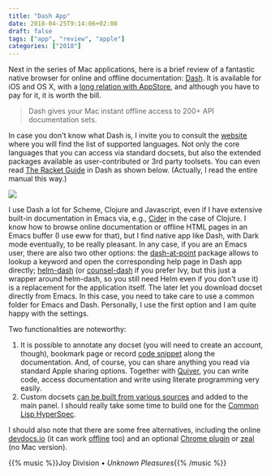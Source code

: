 ```yaml
---
title: "Dash App"
date: 2018-04-25T9:14:06+02:00
draft: false
tags: ["app", "review", "apple"]
categories: ["2018"]
---
```


Next in the series of Mac applications, here is a brief review of a fantastic native browser for online and offline documentation: [Dash](various). It is available for iOS and OS X, with a [long relation with AppStore](https://blog.kapeli.com), and although you have to pay for it, it is worth the bill.

> Dash gives your Mac instant offline access to 200+ API documentation sets.

In case you don't know what Dash is, I invite you to consult the [website](https://kapeli.com/dash) where you will find the list of supported languages. Not only the core languages that you can access via standard docsets, but also the extended packages available as user-contributed or 3rd party toolsets. You can even read [The Racket Guide](https://docs.racket-lang.org/guide/index.html) in Dash as shown below. (Actually, I read the entire manual this way.)

![](/img/2018-04-24-19-13-33.png)

I use Dash a lot for Scheme, Clojure and Javascript, even if I have extensive built-in documentation in Emacs via, e.g., [Cider](https://cider.readthedocs.io/en/latest/) in the case of Clojure. I know how to browse online documentation or offline HTML pages in an Emacs buffer (I use eww for that), but I find native app like Dash, with Dark mode eventually, to be really pleasant. In any case, if you are an Emacs user, there are also two other options: the [dash-at-point](https://github.com/stanaka/dash-at-point) package allows to lookup a keyword and open the corresponding help page in Dash app directly; [helm-dash](https://github.com/areina/helm-dash/) (or [counsel-dash](https://github.com/nathankot/counsel-dash) if you prefer Ivy, but this just a wrapper around helm-dash, so you still need Helm even if you don't use it) is a replacement for the application itself. The later let you download docset directly from Emacs. In this case, you need to take care to use a common folder for Emacs and Dash. Personally, I use the first option and I am quite happy with the settings.

Two functionalities are noteworthy:

1. It is possible to annotate any docset (you will need to create an account, though), bookmark page or record [code snippet](https://kapeli.com/dash_guide#introductionToSnippets) along the documentation. And, of course, you can share anything you read via standard Apple sharing options. Together with [Quiver](https://github.com/HappenApps/Quiver), you can write code, access documentation and write using literate programming very easily.
2. Custom docsets [can be built from various sources](https://kapeli.com/docsets) and added to the main panel. I should really take some time to build one for the [Common Lisp HyperSpec](http://www.lispworks.com/documentation/HyperSpec/Front/index.htm).

I should also note that there are some free alternatives, including the online [devdocs.io](https://devdocs.io) (it can work [offline](https://devdocs.io/offline) too) and an optional [Chrome plugin](https://chrome.google.com/webstore/detail/devdocs/mnfehgbmkapmjnhcnbodoamcioleeooe) or [zeal](https://zealdocs.org) (no Mac version).

{{% music %}}Joy Division • _Unknown Pleasures_{{% /music %}}

